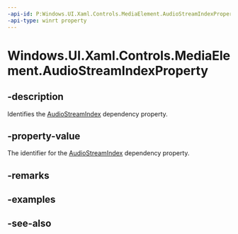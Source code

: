 ```yaml
---
-api-id: P:Windows.UI.Xaml.Controls.MediaElement.AudioStreamIndexProperty
-api-type: winrt property
---
```


<!-- Property syntax
public Windows.UI.Xaml.DependencyProperty AudioStreamIndexProperty { get; }
-->

# Windows.UI.Xaml.Controls.MediaElement.AudioStreamIndexProperty

## -description
Identifies the [AudioStreamIndex](mediaelement_audiostreamindex.md) dependency property.


## -property-value
The identifier for the [AudioStreamIndex](mediaelement_audiostreamindex.md) dependency property.

## -remarks

## -examples

## -see-also
